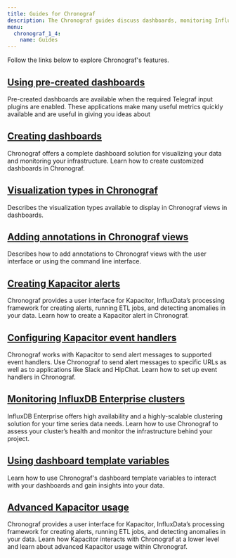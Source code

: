 ```yaml
---
title: Guides for Chronograf
description: The Chronograf guides discuss dashboards, monitoring InfluxDB Enterprise clusters, Kapacitor alerts and event handlers, template variables, visualization types, and TICKscript editing/logging.
menu:
  chronograf_1_4:
    name: Guides
---
```


Follow the links below to explore Chronograf's features.

## [Using pre-created dashboards](/chronograf/v1.4/guides/using-precreated-dashboards/)

Pre-created dashboards are available when the required Telegraf input plugins are enabled. These applications make many useful metrics quickly available and are useful in giving you ideas about  

## [Creating dashboards](/chronograf/latest/guides/create-a-dashboard/)

Chronograf offers a complete dashboard solution for visualizing your data and monitoring your infrastructure.
Learn how to create customized dashboards in Chronograf.

## [Visualization types in Chronograf](/chronograf/v1.4/guides/visualization-types/)

Describes the visualization types available to display in Chronograf views in dashboards.

## [Adding annotations in Chronograf views](/chronograf/v1.4/guides/annotations/)

Describes how to add annotations to Chronograf views with the user interface or using the command line interface.

## [Creating Kapacitor alerts](/chronograf/v1.4/guides/create-a-kapacitor-alert/)

Chronograf provides a user interface for Kapacitor, InfluxData’s processing framework for creating alerts, running ETL jobs, and detecting anomalies in your data.
Learn how to create a Kapacitor alert in Chronograf.

## [Configuring Kapacitor event handlers](/chronograf/v1.4/guides/configure-kapacitor-event-handlers/)

Chronograf works with Kapacitor to send alert messages to supported event handlers.
Use Chronograf to send alert messages to specific URLs as well as to applications like Slack and HipChat.
Learn how to set up event handlers in Chronograf.

## [Monitoring InfluxDB Enterprise clusters](/chronograf/v1.4/guides/monitoring-influxenterprise-clusters/)

InfluxDB Enterprise offers high availability and a highly-scalable clustering solution for your time series data needs.
Learn how to use Chronograf to assess your cluster’s health and monitor the infrastructure behind your project.

## [Using dashboard template variables](/chronograf/v1.4/guides/dashboard-template-variables/)

Learn how to use Chronograf's dashboard template variables to interact with your dashboards and gain insights into your data.

## [Advanced Kapacitor usage](/chronograf/v1.4/guides/advanced-kapacitor/)

Chronograf provides a user interface for Kapacitor, InfluxData’s processing framework for creating alerts, running ETL jobs, and detecting anomalies in your data.
Learn how Kapacitor interacts with Chronograf at a lower level and learn about advanced Kapacitor usage within Chronograf.
